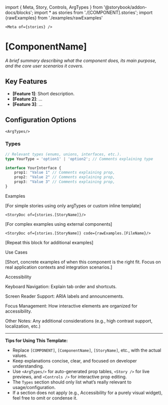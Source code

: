 import { Meta, Story, Controls, ArgTypes } from '@storybook/addon-docs/blocks';
import * as stories from './[COMPONENT].stories';
import {rawExamples} from './examples/rawExamples'

`<Meta of={stories} />`

# [ComponentName]

_A brief summary describing what the component does, its main purpose, and the core user scenarios it covers._

## Key Features

- **[Feature 1]**: Short description.
- **[Feature 2]**: ...
- **[Feature 3]**: ...

## Configuration Options

`<ArgTypes/>`

### Types

```typescript
// Relevant types (enums, unions, interfaces, etc.).
type YourType = 'option1' | 'option2'; // Comments explaining type

interface YourInterface {
	prop1: "Value 1" // Comments explaining prop,
	prop2: "Value 2" // Comments explaining prop,
	prop3: "Value 3" // Comments explaining prop,
}
```

Examples

[For simple stories using only argTypes or custom inline template]

`<StoryDoc of={stories.[StoryName]}/>`

[For complex examples using external components]

`<StoryDoc of={stories.[StoryName]} code={rawExamples.[FileName}/>`

[Repeat this block for additional examples]

Use Cases

[Short, concrete examples of when this component is the right fit. Focus on real application contexts and integration scenarios.]

Accessibility

Keyboard Navigation: Explain tab order and shortcuts.

Screen Reader Support: ARIA labels and announcements.

Focus Management: How interactive elements are organized for accessibility.

Other Notes: Any additional considerations (e.g., high contrast support, localization, etc.)


---

**Tips for Using This Template:**

- Replace `[COMPONENT]`, `[ComponentName]`, `[StoryName]`, etc., with the actual values.
- Keep explanations concise, clear, and focused on developer understanding.
- Use `<ArgTypes/>` for auto-generated prop tables, `<Story />` for live previews, and `<Controls />` for interactive prop editing.
- The `Types` section should only list what’s really relevant to usage/configuration.
- If a section does not apply (e.g., Accessibility for a purely visual widget), feel free to omit or condense it.

